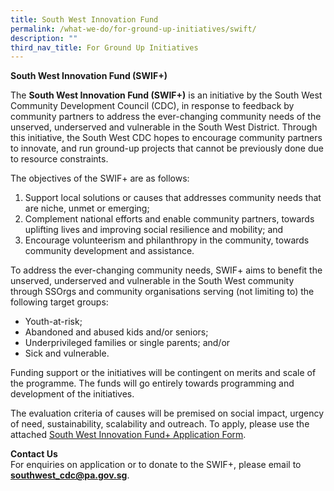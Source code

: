 ```yaml
---
title: South West Innovation Fund
permalink: /what-we-do/for-ground-up-initiatives/swift/
description: ""
third_nav_title: For Ground Up Initiatives
---
```

**South West Innovation Fund (SWIF+)**

The **South West Innovation Fund (SWIF+)** is an initiative by the South West Community Development Council (CDC), in response to feedback by community partners to address the ever-changing community needs of the unserved, underserved and vulnerable in the South West District. Through this initiative, the South West CDC hopes to encourage community partners to innovate, and run ground-up projects that cannot be previously done due to resource constraints.  
  
The objectives of the SWIF+ are as follows:

1. Support local solutions or causes that addresses community needs that are niche, unmet or emerging;
2. Complement national efforts and enable community partners, towards uplifting lives and improving social resilience and mobility; and
3. Encourage volunteerism and philanthropy in the community, towards community development and assistance.

To address the ever-changing community needs, SWIF+ aims to benefit the unserved, underserved and vulnerable in the South West community through SSOrgs and community organisations serving (not limiting to) the following target groups:

*   Youth-at-risk;
*   Abandoned and abused kids and/or seniors;
*   Underprivileged families or single parents; and/or
*   Sick and vulnerable.

Funding support or the initiatives will be contingent on merits and scale of the programme. The funds will go entirely towards programming and development of the initiatives.

The evaluation criteria of causes will be premised on social impact, urgency of need, sustainability, scalability and outreach. To apply, please use the attached [South West Innovation Fund+ Application Form](https://www.cdc.gov.sg/docs/librariesprovider6/default-document-library/south-west-innovation-fund---application-form.pdf?sfvrsn=9b6ec307_0 "South West Innovation Fund - Application form").

**Contact Us**<br>
For enquiries on application or to donate to the SWIF+, please email to **southwest_cdc@pa.gov.sg**.